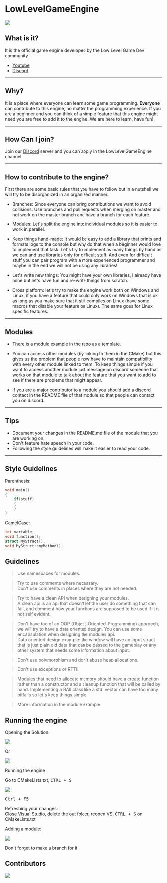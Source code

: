 # LowLevelGameEngine

![](https://github.com/meemknight/photos/blob/master/llgelogo2.png)

## What is it?
	
It is the official game engine developed by the Low Level Game Dev community .

* [Youtube](https://www.youtube.com/channel/UChkC4u4KdnIDFh9hPqExLDg)
* [Discord](https://discord.gg/eehehsPAka)

---

## Why?

It is a place where everyone can learn some game programming. **Everyone** can contribute to this engine, no matter the programming experience. If you are a beginner and you can think of a simple feature that this engine might need you are free to add it to the engine. We are here to learn, have fun!

---

## How Can I join?

Join our [Discord](https://discord.gg/eehehsPAka) server and you can apply in the LowLevelGameEngine channel.

---

## How to contribute to the engine?

First there are some basic rules that you have to follow but in a nutshell we will try to be disorganized in an organized manner.

- Branches: Since everyone can bring contributions we want to avoid collisions. Use branches and pull requests when merging on master and not work on the master branch and have a branch for each feature. 

- Modules:  Let's split the engine into individual modules so it is easier to work in parallel.

- Keep things hand-made: It would be easy to add a library that prints and formats logs to the console but why do that when a beginner would love to implement that task. Let's try to implement as many things by hand as we can and use libraries only for difficult stuff. And even for difficult stuff you can pair program with a more experienced programmer and maybe in the end we will not be using any libraries!

- Let's write new things: You might have your own libraries, I already have mine but let's have fun and re-write things from scratch.

- Cross platform: let's try to make the engine work both on Windows and Linux, if you have a feature that could only work on Windows that is ok as long as you make sure that it still compiles on Linux (have some macros that disable your feature on Linux). The same goes for Linux specific features.

---

## Modules

- There is a module example in the repo as a template.

- You can access other modules (by linking to them in the CMake) but this gives us the problem that people now have to maintain compatibility with every other module linked to them. To keep things simple if you want to access another module just message on discord someone that works on that module to talk about the feature that you want to add to see if there are problems that might appear.
 
- If you are a major contributor to a module you should add a discord contact in the README file of that module so that people can contact you on discord.

---

## Tips

- Document your changes in the README.md file of the module that you are working on.
- Don't feature hate speech in your code.
- Following the style guidelines will make it easier to read your code.

---

## Style Guidelines

Parenthesis:

```cpp	
void main()
{
	if(stuff)
	{
	}
}
```

CamelCase:
	
```cpp
int variable;
void function();
struct MyStruct();
void MyStruct::myMethod();
```

## Guidelines
> Use namespaces for modules.

> Try to use comments where necessary.<br>Don't use comments in places where they are not needed. 

> Try to have a clean API when designing your modules.<br>A clean api is an api that doesn't let the user do something that can fail, and comment how your functions are supposed to be used if it is not self evident.

> Don't have too of an OOP (Object-Oriented-Programming) approach, we will try to have a data oriented design. You can use some encapsulation when designing the modules api.<br>Data oriented design example: the window will have an input struct that is just plain old data that can be passed to the gameplay or any other system that needs some information about input.

> Don't use polymorphism and don't abuse heap allocations.

> Don't use exceptions or RTTI!

> Modules that need to allocate memory should have a create function rather than a constructor and a cleanup function that will be called by hand. Implementing a RAII class like a std::vector can have too many pitfalls so let's keep things simple

> More information in the module example



## Running the engine

Opening the Solution: 

![](https://github.com/meemknight/photos/blob/master/llge1.gif)

Or

![](https://github.com/meemknight/photos/blob/master/llge2.gif)


Running the engine

Go to CMakeLists.txt, <kbd>CTRL + S</kbd>

![](https://github.com/meemknight/photos/blob/master/llge3.gif)

<kbd>Ctrl + F5</kbd>


Refreshing your changes:<br>
Close Visual Studio, delete the out folder, reopen VS, <kbd>CTRL + S</kbd> on CMakeLists.txt

Adding a module:

![](https://github.com/meemknight/photos/blob/master/llge4.gif)

Don't forget to make a branch for it

## Contributors

<a href="https://github.com/meemknight/LowLevelGameEngine/graphs/contributors">
  <img src="https://contrib.rocks/image?repo=meemknight/LowLevelGameEngine" />
</a>
